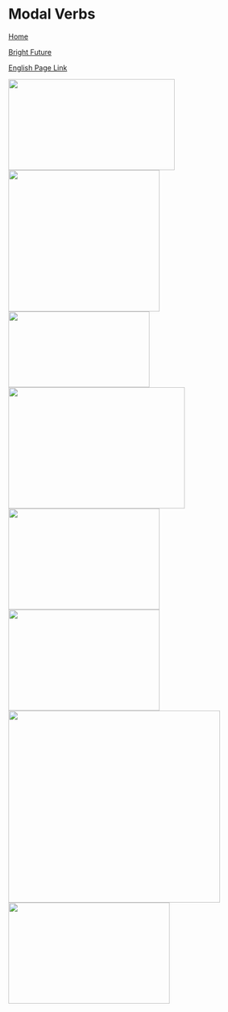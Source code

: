 # Modal Verbs


[Home](all-files-links.md)

[Bright Future](bright-future.md)

[English Page Link](all-english-links.md)


<img src="https://i.ytimg.com/vi/mBfP5UqB8BA/maxresdefault.jpg" width="330" height="180">
<img src="https://i.pinimg.com/originals/a5/5c/8b/a55c8b4482fbcbeced3e20f48ad4ccd6.jpg" width="300" height="280">
<img src="https://i.ytimg.com/vi/rrsshJXlwd0/maxresdefault.jpg" width="280" height="150">
<img src="https://i.ytimg.com/vi/jd5rpsokP-c/maxresdefault.jpg" width="350" height="240">
<img src="https://i.ytimg.com/vi/9sf4UeCq1p0/maxresdefault.jpg" width="300" height="200">

<img src="https://i.ytimg.com/vi/ihUGjJD8dPo/maxresdefault.jpg" width="300" height="200">
<img src="https://www.grammarinhindi.in/wp-content/uploads/2022/12/modal-auxiliary-verbs-in-hindi-definition-rules-and-examples-1024x1024.jpg" width="420" height="380">

<img src="https://i.pinimg.com/originals/b7/a9/42/b7a942edfafa7c6a3ffe005b5f8f8d0a.jpg" width="320" height="200">
